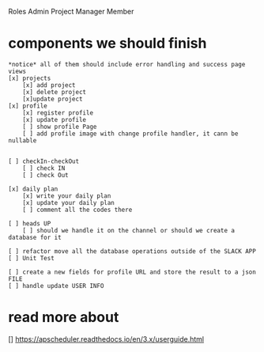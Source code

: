 Roles
    Admin
    Project Manager
    Member

# components we should finish 
    *notice* all of them should include error handling and success page views
    [x] projects
        [x] add project
        [x] delete project
        [x]update project
    [x] profile
        [x] register profile
        [x] update profile
        [ ] show profile Page
        [ ] add profile image with change profile handler, it cann be nullable


    [ ] checkIn-checkOut
        [ ] check IN
        [ ] check Out

    [x] daily plan
        [x] write your daily plan
        [x] update your daily plan
        [ ] comment all the codes there

    [ ] heads UP
        [ ] should we handle it on the channel or should we create a database for it

    [ ] refactor move all the database operations outside of the SLACK APP
    [ ] Unit Test
    
    [ ] create a new fields for profile URL and store the result to a json FILE
    [ ] handle update USER INFO
# read more about
[] https://apscheduler.readthedocs.io/en/3.x/userguide.html
